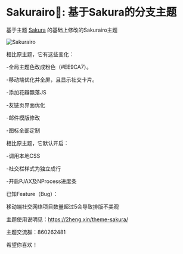 ﻿Sakurairo🌸: 基于Sakura的分支主题
===

基于主题 [Sakura](https://github.com/mashirozx/Sakura) 的基础上修改的Sakurairo主题

![Sakurairo](https://asuhe.jp/wp-content/uploads/2020/03/screenshot.jpg)

相比原主题，它有这些变化：

-全局主题色改成粉色（#EE9CA7）。

-移动端优化并全屏，且显示社交卡片。

-添加花瓣飘落JS

-友链页界面优化

-邮件模版修改

-图标全部定制

相比原主题，它默认开启：

-调用本地CSS

-社交栏样式为独立成行

-开启PJAX及NProcess进度条

已知Feature（Bug）：

移动端社交网络项目数量超过5会导致排版不美观

主题使用说明见：<https://2heng.xin/theme-sakura/>

主题交流群：860262481

希望你喜欢！

